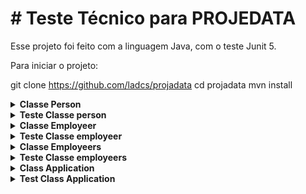 # # Teste Técnico para PROJEDATA

Esse projeto foi feito com a linguagem Java, com o teste Junit 5.

Para iniciar o projeto:

git clone https://github.com/ladcs/projadata
cd projadata
mvn install

<details><summary><strong> Classe Person </summary></strong> <br />

A classe person tem os parámetros nome (name) e data de nascimento (birthdate), há um método (birthdateToDayMonthYear) responsável por mudar birthdate de LocalDate para string com o formato dd/mm/yyy.

</details>
<details><summary><strong> Teste Classe person </summary></strong> <br/>

Cria uma nova person, coloca o nome Luciano e a data de nascimento 1992-02-19. Então testa se retorna Luciano como String para personTest1.name e LocalDate 1992-02-19 para personTest1.birthdate, testa o método birthdateToDayMonthYear da seguinte maneira: personTest1.birthdateToDayMonthYear retorna 19/02/1992.
</details>

<details><summary><strong> Classe Employeer </summary></strong> <br />

A classe employeer extende a classe person, assim ela herda as duas propriedades da mesma e o método birthdateToDayMonthYear. 

Tem os parámetros nome (name), data de nascimento (birthdate), salário (remuneration) e função (function) como publicas, todos devem ser enviados na criação de um novo objeto, enquanto o parámetro remuneração em string (remunerationString) é privada tendo seu getter (getRemunerationString) e seu setter (setRemunarationStringWithPercentual).

O getter (getRemunerationString) o retorna o preço com o valor m.cdu,dd fazendo uso do método privado remunerationToString para a formatação. 

O setter (setRemunarationStringWithPercentual) recebe um inteiro que é convertido para porcentagem e muda o valor.

Há também o método público para retornar o número de salário mínimo (numberOfRemuneration), esse recebe um double, sendo o valor do salário mínimo, e retorna a quantidade em inteiro de salário.

</details>
<details><summary><strong> Teste Classe employeer</strong> </summary> <br/>

Cria um novo empregado, coloca o nome employeer1, a data de nascimento 1992-02-19, salário 3000.00 e função dev. Então testa se retorna employeer1 como String para employeer1.name, LocalDate 1992-02-19 para employeer1.birthdate, BigDecimal 3000.00 para employeer1.remuneration e dev para employeer1.function, testa o método birthdateToDayMonthYear da seguinte maneira: employeer1.birthdateToDayMonthYear retorna 19/02/1992, testa se employeer1.getRemunerationString retorna 3.000,00 com uma redução de 10 porcento no salário, testa se employeer1.getRemunerationString retorna 2.700,00, com o incremento de 10, em 2.700,00, retorna 2.970,00 em employeer1.getRemunerationString.

Criando um employeer2 com o salário de 3000.92, testa se retorna em employeer2.getRemunerationString 3.000,92, incrementando 10 testa se employeer2.getRemunerationString retorna 3.301,01.

Para o método numberOfRemuneration testos recebendo o valor de 1212 para um employeer3, com o salário de 1.212,00 no primeiro momento testo se retorn 1, aumento o salário em 100% testou se retorna 2, dobrou o salário e testou se retorna 4 e por fim teve um aumento de 24% e testou se ainda retorna 4.
</details>

<details><summary><strong> Classe Employeers </summary></strong> <br />
Há uma propriedade pública que é um list da classe Employeer.

Há dois método público: includeEmployeer, para adicionar funcionário e deleteEmployeer para deletar funcionário.
</details>
<details><summary><strong> Teste Classe employeers</strong> </summary> <br/>
Criou-se 10 funcionários, com nomes, salários, dia de nascimento e funções diferentes. Colocou na propriedade da classe Employeers, employeers, testou se há 10 empregados na propriedade, se Maria é a primeira funcionária, se a Alice é a quinta funcionária e se a Helena é a última funcionária.

Pegou a quinta funcionária e armazenou em uma variavel do tipo Employeer e armazenou em outra variavel o sexto funcionário.

Deletou o quinto funcionário e testou se o nome do quinto funcionário atual é diferente do quinto funcionário anterior e testou se o nome do sexto funcionário anteriormente é o nome do quinto funcionário atual.
</details>
<details><strong><summary> Class Application</strong></summary> <br/>
Para os métodos, há no javadoc comment como eu faria caso houvesse um banco de dados, sem ORM. <br/>

Cria-se 10 funcionários, metodo insertAll(privada), usando a class Employeers para armazenar na propriedade emp (privada).

Imprime todos os funcionários registrados na propriedade emp, metodo printAllEmployeers(privada).

Há um get para emp, getEmp(público).

Acha um funcionário pelo nome e então deleta, deteleFirstByName(público).

Mudança percentual no salário, inc(público), recebe um int, esse pode aumentar ou diminuir o salário.

Há uma propriedade groupOut(privada) com um getter, ela é um map com chave string e valor list de strings. Há também um método para printar o grupo, printAllGroup(final) há também um método group (público) que pega a List emp e coloca chaves com o nome da função no groupOut e vai colocando o nome do funcionário na list de valor para cada chave.

Há um método que pega pessoas nascida no mês, int, enviado, personBornMonth(público), e armazena a informação na propriedade month(público), map=> chave é o nome do més e valor é a lista de pessoas nascidas nesse més. Então para imprimir o map tem um método printAllInMonth(final).

Com o método findOlder(público) acha a idade, armazenando na propriedade age(private) e acha o nome da pessoa mais velha, armazenando essa informação na propriedade oldest(public) que é lista caso acha 2 pessoas ou mais do mesmo ano.

Order(pública) ordena a lista da funcionários em ordem alfabética e retorna a lista ordenada. Para imprimir printOrderPerson(final).

O método allRemuneration(público) soma o salário de todos os funcionários e retorna o valor e é chamado pela função printSumRemuneration(final).

Por fim o numberRemuneration(público), que recebe um valor double, retorna uma lista de strings dizendo o "$nome recebe $quantidade salário." ou "$nome recebe $quantidade salários.", esse método é chamado pelo printNumberofremuneration(final).
</details>

<details><strong><summary>Test Class Application</strong></summary> <br/>
Para cada teste criou uma nova classe Application, o teste descrito seguiu a ordem dos métodos da seção Class Application.<br/>

Para testar se cria a lista, usa-se o mesmo metodo de teste da classe Employeers, apenas para criação, com a diferença que usa a classe Employeer para conferir se esta tudo de acordo.

Para o segundo teste usou o mesmo procefimento para testar a classe Employeers com a diferença que usou a class Employeer.

Testou-se para o funcionário 1, Maria e o funcionário 5, Alice. Aumento o salário de todos em 10% testou se o salário inicial das duas não é igual ao atual, então incrementou com a o método setRemunarationStringWithPercentual da class Employeer e comparou se é igual.

Testou se o tamanho do map de groupOut possui 7 e testou cada chave para saber se a List é a esperada.

Testou o més de outubro, se o map tem tamanha 1 e se a saída é esta certa para o mesmo més.

Testou se o Caio é o mais velho e se tem 61 anos, testou também se foi encontrado mais alguém.

Testou se a primeira pessoa não era a Maria, testou se a primeira pessoa é a Alice e se a última era Miguel.

Testou se todos os funcionários juntos possuem o salário de 48563.31.

Por fim testou se há 10 strings na lista, se com o salário minimo de 1000 se o retorno de cada um está certa.
</details>
